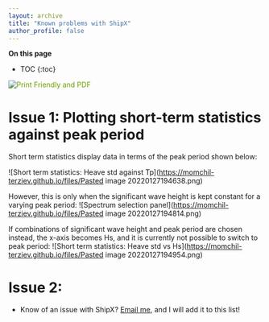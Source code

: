 ```yaml
---
layout: archive
title: "Known problems with ShipX"
author_profile: false
---
```



**On this page**
* TOC
{:toc}


<script>var pfHeaderImgUrl = '';var pfHeaderTagline = '';var pfdisableClickToDel = 0;var pfHideImages = 0;var pfImageDisplayStyle = 'none';var pfDisablePDF = 0;var pfDisableEmail = 0;var pfDisablePrint = 0;var pfCustomCSS = '';var pfEncodeImages = 1;var pfShowHiddenContent = 0;var pfBtVersion='2';(function(){var js,pf;pf=document.createElement('script');pf.type='text/javascript';pf.src='//cdn.printfriendly.com/printfriendly.js';document.getElementsByTagName('head')[0].appendChild(pf)})();</script><a href="https://www.printfriendly.com" style="color:#6D9F00;text-decoration:none;" class="printfriendly" onclick="window.print();return false;" title="Printer Friendly and PDF"><img style="border:none;-webkit-box-shadow:none;box-shadow:none;" src="//cdn.printfriendly.com/buttons/printfriendly-pdf-email-button-notext.png" alt="Print Friendly and PDF"/></a>


# Issue 1: Plotting short-term statistics against peak period

Short term statistics display data in terms of the peak period shown below:

![Short term statistics: Heave std against Tp](https://momchil-terziev.github.io/files/Pasted image 20220127194638.png)

However, this is only when the significant wave height is kept constant for a varying peak period:
![Spectrum selection panel](https://momchil-terziev.github.io/files/Pasted image 20220127194814.png)

If combinations of significant wave height and peak period are chosen instead, the x-axis becomes Hs, and it is currently not possible to switch to peak period:
![Short term statistics: Heave std vs Hs](https://momchil-terziev.github.io/files/Pasted image 20220127194954.png)

# Issue 2:
- Know of an issue with ShipX? [Email me](mailto:momchil.terziev@strath.ac.uk), and I will add it to this list!
